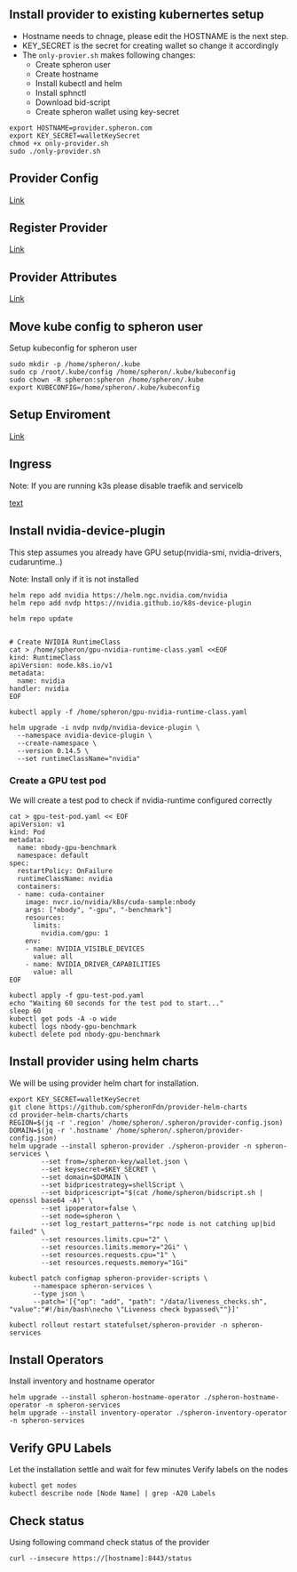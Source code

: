 ## Install provider to existing kubernertes setup


- Hostname needs to chnage, please edit the HOSTNAME is the next step.
- KEY_SECRET is the secret for creating wallet so change it accordingly
- The `only-provier.sh` makes following changes:
    - Create spheron user
    - Create hostname
    - Install kubectl and helm
    - Install sphnctl
    - Download bid-script
    - Create spheron wallet using key-secret


```shell
export HOSTNAME=provider.spheron.com
export KEY_SECRET=walletKeySecret
chmod +x only-provider.sh
sudo ./only-provider.sh
```

## Provider Config

[Link](https://docs.spheron.network/providers/setup-provider#create-provider-configuration)

## Register Provider

[Link](https://docs.spheron.network/providers/setup-provider#registering-a-provider)

## Provider Attributes

 [Link](https://docs.spheron.network/providers/setup-provider#set-provider-attributes)

## Move kube config to spheron user

Setup kubeconfig for spheron user

```
sudo mkdir -p /home/spheron/.kube 
sudo cp /root/.kube/config /home/spheron/.kube/kubeconfig
sudo chown -R spheron:spheron /home/spheron/.kube
export KUBECONFIG=/home/spheron/.kube/kubeconfig 
``` 

## Setup Enviroment

[Link](https://docs.spheron.network/providers/setup-provider#set-provider-attributes)

## Ingress

Note: If you are running k3s please disable traefik and servicelb

[text](https://docs.spheron.network/providers/setup-provider#set-provider-attributes)

## Install nvidia-device-plugin 

This step assumes you already have GPU setup(nvidia-smi, nvidia-drivers, cudaruntime..)

Note: Install only if it is not installed

```shell
helm repo add nvidia https://helm.ngc.nvidia.com/nvidia
helm repo add nvdp https://nvidia.github.io/k8s-device-plugin

helm repo update


# Create NVIDIA RuntimeClass
cat > /home/spheron/gpu-nvidia-runtime-class.yaml <<EOF
kind: RuntimeClass
apiVersion: node.k8s.io/v1
metadata:
  name: nvidia
handler: nvidia
EOF

kubectl apply -f /home/spheron/gpu-nvidia-runtime-class.yaml

helm upgrade -i nvdp nvdp/nvidia-device-plugin \
  --namespace nvidia-device-plugin \
  --create-namespace \
  --version 0.14.5 \
  --set runtimeClassName="nvidia"
```

### Create a GPU test pod 

We will create a test pod to check if nvidia-runtime configured correctly

```shell
cat > gpu-test-pod.yaml << EOF
apiVersion: v1
kind: Pod
metadata:
  name: nbody-gpu-benchmark
  namespace: default
spec:
  restartPolicy: OnFailure
  runtimeClassName: nvidia
  containers:
  - name: cuda-container
    image: nvcr.io/nvidia/k8s/cuda-sample:nbody
    args: ["nbody", "-gpu", "-benchmark"]
    resources:
      limits:
        nvidia.com/gpu: 1
    env:
    - name: NVIDIA_VISIBLE_DEVICES
      value: all
    - name: NVIDIA_DRIVER_CAPABILITIES
      value: all
EOF
```

```shell
kubectl apply -f gpu-test-pod.yaml
echo "Waiting 60 seconds for the test pod to start..."
sleep 60
kubectl get pods -A -o wide
kubectl logs nbody-gpu-benchmark
kubectl delete pod nbody-gpu-benchmark
```

## Install provider using helm charts

We will be using provider helm chart for installation.

```shell
export KEY_SECRET=walletKeySecret
git clone https://github.com/spheronFdn/provider-helm-charts
cd provider-helm-charts/charts
REGION=$(jq -r '.region' /home/spheron/.spheron/provider-config.json)
DOMAIN=$(jq -r '.hostname' /home/spheron/.spheron/provider-config.json)
helm upgrade --install spheron-provider ./spheron-provider -n spheron-services \
        --set from=/spheron-key/wallet.json \
        --set keysecret=$KEY_SECRET \
        --set domain=$DOMAIN \
        --set bidpricestrategy=shellScript \
        --set bidpricescript="$(cat /home/spheron/bidscript.sh | openssl base64 -A)" \
        --set ipoperator=false \
        --set node=spheron \
        --set log_restart_patterns="rpc node is not catching up|bid failed" \
        --set resources.limits.cpu="2" \
        --set resources.limits.memory="2Gi" \
        --set resources.requests.cpu="1" \
        --set resources.requests.memory="1Gi"
        
kubectl patch configmap spheron-provider-scripts \
      --namespace spheron-services \
      --type json \
      --patch='[{"op": "add", "path": "/data/liveness_checks.sh", "value":"#!/bin/bash\necho \"Liveness check bypassed\""}]'

kubectl rollout restart statefulset/spheron-provider -n spheron-services        
```

## Install Operators

Install inventory and hostname operator

```shell
helm upgrade --install spheron-hostname-operator ./spheron-hostname-operator -n spheron-services
helm upgrade --install inventory-operator ./spheron-inventory-operator -n spheron-services
```

## Verify GPU Labels

Let the installation settle and wait for few minutes
Verify labels on the nodes

```shell
kubectl get nodes
kubectl describe node [Node Name] | grep -A20 Labels
```


## Check status

Using following command check status of the provider

```shell
curl --insecure https://[hostname]:8443/status
```


